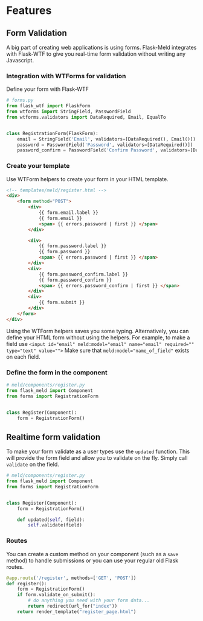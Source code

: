 # Features
## Form Validation

A big part of creating web applications is using forms. Flask-Meld integrates with
Flask-WTF to give you real-time form validation without writing any Javascript.

### Integration with WTForms for validation

Define your form with Flask-WTF

```py
# forms.py
from flask_wtf import FlaskForm
from wtforms import StringField, PasswordField
from wtforms.validators import DataRequired, Email, EqualTo


class RegistrationForm(FlaskForm):
    email = StringField('Email', validators=[DataRequired(), Email()])
    password = PasswordField('Password', validators=[DataRequired()])
    password_confirm = PasswordField('Confirm Password', validators=[DataRequired(), EqualTo('password')])
```

### Create your template

Use WTForm helpers to create your form in your HTML template. 

```html
<!-- templates/meld/register.html -->
<div>
    <form method="POST">
        <div>
            {{ form.email.label }}
            {{ form.email }}
            <span> {{ errors.password | first }} </span>
        </div>

        <div>
            {{ form.password.label }}
            {{ form.password }}
            <span> {{ errors.password | first }} </span>
        </div>
        <div>
            {{ form.password_confirm.label }}
            {{ form.password_confirm }}
            <span> {{ errors.password_confirm | first }} </span>
        </div>
        <div>
            {{ form.submit }}
        </div>
    </form>
</div>
```

Using the WTForm helpers saves you some typing. 
Alternatively, you can define your HTML form without using the helpers. 
For example, to make a field use
`<input id="email" meld:model="email" name="email" required="" type="text" value="">`
Make sure that `meld:model="name_of_field"` exists on each field.

### Define the form in the component

```py
# meld/components/register.py
from flask_meld import Component
from forms import RegistrationForm


class Register(Component):
    form = RegistrationForm()
```

## Realtime form validation

To make your form validate as a user types use the `updated` function. This will provide
the form field and allow you to validate on the fly. Simply call `validate` on the
field.

```py
# meld/components/register.py
from flask_meld import Component
from forms import RegistrationForm


class Register(Component):
    form = RegistrationForm()

    def updated(self, field):
        self.validate(field)
```

### Routes

You can create a custom method on your component (such as a `save` method) to handle
submissions or you can use your regular old Flask routes. 

```py
@app.route('/register', methods=['GET', 'POST'])
def register():
    form = RegistrationForm()
    if form.validate_on_submit():
        # do anything you need with your form data...
        return redirect(url_for("index"))
    return render_template("register_page.html")
```
